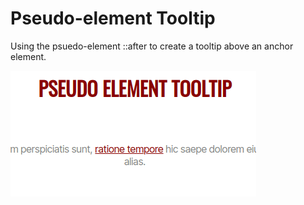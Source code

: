 # Pseudo-element Tooltip

Using the psuedo-element ::after to create a tooltip above an anchor element.

![Alt Text](resources/pseudo-element-tooltip.gif)
